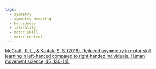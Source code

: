 ```yaml
---
tags:
  - symmetry
  - symmetry_breaking
  - handedness
  - laterality
  - motor_skill
  - motor_control
---
```


[McGrath, R. L., & Kantak, S. S. (2016). Reduced asymmetry in motor skill learning in left-handed compared to right-handed individuals. Human movement science, 45, 130-141.](https://www.sciencedirect.com/science/article/pii/S0167945715300622?casa_token=6MluyU36uRkAAAAA:jElmVrt1FYs4QsOF9R78F5b6trpWooq1iKTHxalIDRfDKa862SsgOTk_f1MPTjlbirIaXy7Mxw)